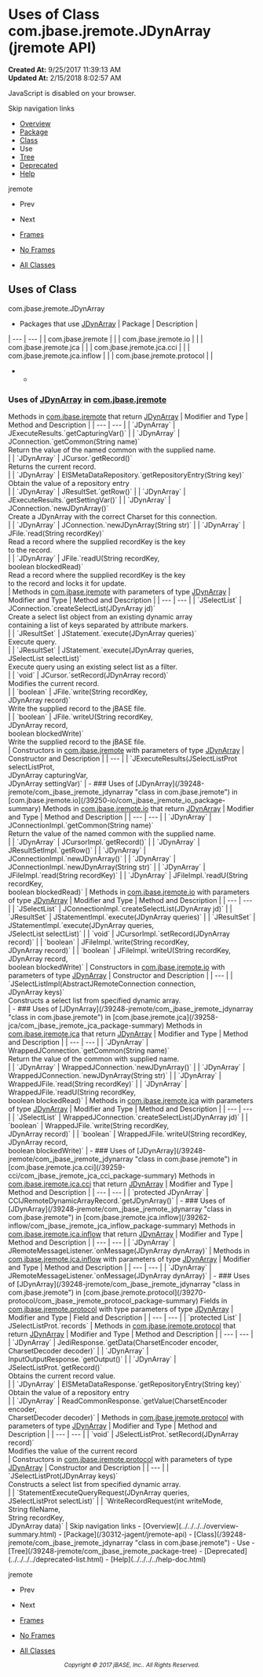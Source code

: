 # Uses of Class com.jbase.jremote.JDynArray (jremote   API)

**Created At:** 9/25/2017 11:39:13 AM  
**Updated At:** 2/15/2018 8:02:57 AM  

<script type="text/javascript"><!--
    try {
        if (location.href.indexOf('is-external=true') == -1) {
            parent.document.title="Uses of Class com.jbase.jremote.JDynArray (jremote   API)";
        }
    }
    catch(err) {
    }
//--></script><noscript><div>JavaScript is disabled on your browser.</div></noscript><!-- ========= START OF TOP NAVBAR ======= -->
<!--   -->
Skip navigation links
<!--   -->
- [Overview](../../../../overview-summary.html)
- [Package](/30312-jagent/jremote-api)
- [Class](/39248-jremote/com_jbase_jremote_jdynarray "class in com.jbase.jremote")
- Use
- [Tree](/39248-jremote/com_jbase_jremote_package-tree)
- [Deprecated](../../../../deprecated-list.html)
- [Help](../../../../help-doc.html)


jremote <br>

- Prev
- Next


- [Frames](../../../../index.html?com/jbase/jremote/class-use//39249-class-use/com_jbase_jremote_class-use_JDynArray)
- [No Frames](/39249-class-use/com_jbase_jremote_class-use_JDynArray)


- [All Classes](../../../../allclasses-noframe.html)


<script type="text/javascript"><!--
  allClassesLink = document.getElementById("allclasses_navbar_top");
  if(window==top) {
    allClassesLink.style.display = "block";
  }
  else {
    allClassesLink.style.display = "none";
  }
  //--></script>
<!--   -->
<!-- ========= END OF TOP NAVBAR ========= -->
## Uses of Class
com.jbase.jremote.JDynArray

- <caption><span>Packages that use <a href="/39248-jremote/com_jbase_jremote_jdynarray" title="class in com.jbase.jremote">JDynArray</a></span><span class="tabEnd"> </span></caption>| Package | Description |
| --- | --- |
| com.jbase.jremote |   |
| com.jbase.jremote.io |   |
| com.jbase.jremote.jca |   |
| com.jbase.jremote.jca.cci |   |
| com.jbase.jremote.jca.inflow |   |
| com.jbase.jremote.protocol |   |
- - <!--   -->
### Uses of [JDynArray](/39248-jremote/com_jbase_jremote_jdynarray "class in com.jbase.jremote") in [com.jbase.jremote](/30312-jagent/jremote-api)


<caption><span>Methods in <a href="/30312-jagent/jremote-api">com.jbase.jremote</a> that return <a href="/39248-jremote/com_jbase_jremote_jdynarray" title="class in com.jbase.jremote">JDynArray</a></span><span class="tabEnd"> </span></caption>| Modifier and Type | Method and Description |
| --- | --- |
| `JDynArray` | JExecuteResults.`getCapturingVar()`  |
| `JDynArray` | JConnection.`getCommon(String name)`<br>Return the value of the named common with the supplied name.<br> |
| `JDynArray` | JCursor.`getRecord()`<br>Returns the current record.<br> |
| `JDynArray` | EISMetaDataRepository.`getRepositoryEntry(String key)`<br>Obtain the value of a repository entry<br> |
| `JDynArray` | JResultSet.`getRow()`  |
| `JDynArray` | JExecuteResults.`getSettingVar()`  |
| `JDynArray` | JConnection.`newJDynArray()`<br>Create a JDynArray with the correct Charset for this connection.<br> |
| `JDynArray` | JConnection.`newJDynArray(String str)`  |
| `JDynArray` | JFile.`read(String recordKey)`<br>Read a record where the supplied recordKey is the key <br> to the record.<br> |
| `JDynArray` | JFile.`readU(String recordKey,<br>     boolean blockedRead)`<br>Read a record where the supplied recordKey is the key <br> to the record and locks it for update.<br> |



<caption><span>Methods in <a href="/30312-jagent/jremote-api">com.jbase.jremote</a> with parameters of type <a href="/39248-jremote/com_jbase_jremote_jdynarray" title="class in com.jbase.jremote">JDynArray</a></span><span class="tabEnd"> </span></caption>| Modifier and Type | Method and Description |
| --- | --- |
| `JSelectList` | JConnection.`createSelectList(JDynArray jd)`<br>Create a select list object from an existing dynamic array<br> containing a list of keys separated by attribute markers.<br> |
| `JResultSet` | JStatement.`execute(JDynArray queries)`<br>Execute query.<br> |
| `JResultSet` | JStatement.`execute(JDynArray queries,<br>       JSelectList selectList)`<br>Execute query using an existing select list as a filter.<br> |
| `void` | JCursor.`setRecord(JDynArray record)`<br>Modifies the current record.<br> |
| `boolean` | JFile.`write(String recordKey,<br>     JDynArray record)`<br>Write the supplied record to the jBASE file.<br> |
| `boolean` | JFile.`writeU(String recordKey,<br>      JDynArray record,<br>      boolean blockedWrite)`<br>Write the supplied record to the jBASE file.<br> |



<caption><span>Constructors in <a href="/30312-jagent/jremote-api">com.jbase.jremote</a> with parameters of type <a href="/39248-jremote/com_jbase_jremote_jdynarray" title="class in com.jbase.jremote">JDynArray</a></span><span class="tabEnd"> </span></caption>| Constructor and Description |
| --- |
| `JExecuteResults(JSelectListProt selectListProt,<br>               JDynArray capturingVar,<br>               JDynArray settingVar)`  |
    - <!--   -->
### Uses of [JDynArray](/39248-jremote/com_jbase_jremote_jdynarray "class in com.jbase.jremote") in [com.jbase.jremote.io](/39250-io/com_jbase_jremote_io_package-summary)


<caption><span>Methods in <a href="/39250-io/com_jbase_jremote_io_package-summary">com.jbase.jremote.io</a> that return <a href="/39248-jremote/com_jbase_jremote_jdynarray" title="class in com.jbase.jremote">JDynArray</a></span><span class="tabEnd"> </span></caption>| Modifier and Type | Method and Description |
| --- | --- |
| `JDynArray` | JConnectionImpl.`getCommon(String name)`<br>Return the value of the named common with the supplied name.<br> |
| `JDynArray` | JCursorImpl.`getRecord()`  |
| `JDynArray` | JResultSetImpl.`getRow()`  |
| `JDynArray` | JConnectionImpl.`newJDynArray()`  |
| `JDynArray` | JConnectionImpl.`newJDynArray(String str)`  |
| `JDynArray` | JFileImpl.`read(String recordKey)`  |
| `JDynArray` | JFileImpl.`readU(String recordKey,<br>     boolean blockedRead)`  |



<caption><span>Methods in <a href="/39250-io/com_jbase_jremote_io_package-summary">com.jbase.jremote.io</a> with parameters of type <a href="/39248-jremote/com_jbase_jremote_jdynarray" title="class in com.jbase.jremote">JDynArray</a></span><span class="tabEnd"> </span></caption>| Modifier and Type | Method and Description |
| --- | --- |
| `JSelectList` | JConnectionImpl.`createSelectList(JDynArray jd)`  |
| `JResultSet` | JStatementImpl.`execute(JDynArray queries)`  |
| `JResultSet` | JStatementImpl.`execute(JDynArray queries,<br>       JSelectList selectList)`  |
| `void` | JCursorImpl.`setRecord(JDynArray record)`  |
| `boolean` | JFileImpl.`write(String recordKey,<br>     JDynArray record)`  |
| `boolean` | JFileImpl.`writeU(String recordKey,<br>      JDynArray record,<br>      boolean blockedWrite)`  |



<caption><span>Constructors in <a href="/39250-io/com_jbase_jremote_io_package-summary">com.jbase.jremote.io</a> with parameters of type <a href="/39248-jremote/com_jbase_jremote_jdynarray" title="class in com.jbase.jremote">JDynArray</a></span><span class="tabEnd"> </span></caption>| Constructor and Description |
| --- |
| `JSelectListImpl(AbstractJRemoteConnection connection,<br>               JDynArray keys)`<br>Constructs a select list from specified dynamic array.<br> |
    - <!--   -->
### Uses of [JDynArray](/39248-jremote/com_jbase_jremote_jdynarray "class in com.jbase.jremote") in [com.jbase.jremote.jca](/39258-jca/com_jbase_jremote_jca_package-summary)


<caption><span>Methods in <a href="/39258-jca/com_jbase_jremote_jca_package-summary">com.jbase.jremote.jca</a> that return <a href="/39248-jremote/com_jbase_jremote_jdynarray" title="class in com.jbase.jremote">JDynArray</a></span><span class="tabEnd"> </span></caption>| Modifier and Type | Method and Description |
| --- | --- |
| `JDynArray` | WrappedJConnection.`getCommon(String name)`<br>Return the value of the common with supplied name.<br> |
| `JDynArray` | WrappedJConnection.`newJDynArray()`  |
| `JDynArray` | WrappedJConnection.`newJDynArray(String str)`  |
| `JDynArray` | WrappedJFile.`read(String recordKey)`  |
| `JDynArray` | WrappedJFile.`readU(String recordKey,<br>     boolean blockedRead)`  |



<caption><span>Methods in <a href="/39258-jca/com_jbase_jremote_jca_package-summary">com.jbase.jremote.jca</a> with parameters of type <a href="/39248-jremote/com_jbase_jremote_jdynarray" title="class in com.jbase.jremote">JDynArray</a></span><span class="tabEnd"> </span></caption>| Modifier and Type | Method and Description |
| --- | --- |
| `JSelectList` | WrappedJConnection.`createSelectList(JDynArray jd)`  |
| `boolean` | WrappedJFile.`write(String recordKey,<br>     JDynArray record)`  |
| `boolean` | WrappedJFile.`writeU(String recordKey,<br>      JDynArray record,<br>      boolean blockedWrite)`  |
    - <!--   -->
### Uses of [JDynArray](/39248-jremote/com_jbase_jremote_jdynarray "class in com.jbase.jremote") in [com.jbase.jremote.jca.cci](/39259-cci/com_jbase_jremote_jca_cci_package-summary)


<caption><span>Methods in <a href="/39259-cci/com_jbase_jremote_jca_cci_package-summary">com.jbase.jremote.jca.cci</a> that return <a href="/39248-jremote/com_jbase_jremote_jdynarray" title="class in com.jbase.jremote">JDynArray</a></span><span class="tabEnd"> </span></caption>| Modifier and Type | Method and Description |
| --- | --- |
| `protected JDynArray` | CCIJRemoteDynamicArrayRecord.`getJDynArray()`  |
    - <!--   -->
### Uses of [JDynArray](/39248-jremote/com_jbase_jremote_jdynarray "class in com.jbase.jremote") in [com.jbase.jremote.jca.inflow](/39262-inflow/com_jbase_jremote_jca_inflow_package-summary)


<caption><span>Methods in <a href="/39262-inflow/com_jbase_jremote_jca_inflow_package-summary">com.jbase.jremote.jca.inflow</a> that return <a href="/39248-jremote/com_jbase_jremote_jdynarray" title="class in com.jbase.jremote">JDynArray</a></span><span class="tabEnd"> </span></caption>| Modifier and Type | Method and Description |
| --- | --- |
| `JDynArray` | JRemoteMessageListener.`onMessage(JDynArray dynArray)`  |



<caption><span>Methods in <a href="/39262-inflow/com_jbase_jremote_jca_inflow_package-summary">com.jbase.jremote.jca.inflow</a> with parameters of type <a href="/39248-jremote/com_jbase_jremote_jdynarray" title="class in com.jbase.jremote">JDynArray</a></span><span class="tabEnd"> </span></caption>| Modifier and Type | Method and Description |
| --- | --- |
| `JDynArray` | JRemoteMessageListener.`onMessage(JDynArray dynArray)`  |
    - <!--   -->
### Uses of [JDynArray](/39248-jremote/com_jbase_jremote_jdynarray "class in com.jbase.jremote") in [com.jbase.jremote.protocol](/39270-protocol/com_jbase_jremote_protocol_package-summary)


<caption><span>Fields in <a href="/39270-protocol/com_jbase_jremote_protocol_package-summary">com.jbase.jremote.protocol</a> with type parameters of type <a href="/39248-jremote/com_jbase_jremote_jdynarray" title="class in com.jbase.jremote">JDynArray</a></span><span class="tabEnd"> </span></caption>| Modifier and Type | Field and Description |
| --- | --- |
| `protected List<JDynArray>` | JSelectListProt.`records`  |



<caption><span>Methods in <a href="/39270-protocol/com_jbase_jremote_protocol_package-summary">com.jbase.jremote.protocol</a> that return <a href="/39248-jremote/com_jbase_jremote_jdynarray" title="class in com.jbase.jremote">JDynArray</a></span><span class="tabEnd"> </span></caption>| Modifier and Type | Method and Description |
| --- | --- |
| `JDynArray` | JediResponse.`getData(CharsetEncoder encoder,<br>       CharsetDecoder decoder)`  |
| `JDynArray` | InputOutputResponse.`getOutput()`  |
| `JDynArray` | JSelectListProt.`getRecord()`<br>Obtains the current record value.<br> |
| `JDynArray` | EISMetaDataResponse.`getRepositoryEntry(String key)`<br>Obtain the value of a repository entry<br> |
| `JDynArray` | ReadCommonResponse.`getValue(CharsetEncoder encoder,<br>        CharsetDecoder decoder)`  |



<caption><span>Methods in <a href="/39270-protocol/com_jbase_jremote_protocol_package-summary">com.jbase.jremote.protocol</a> with parameters of type <a href="/39248-jremote/com_jbase_jremote_jdynarray" title="class in com.jbase.jremote">JDynArray</a></span><span class="tabEnd"> </span></caption>| Modifier and Type | Method and Description |
| --- | --- |
| `void` | JSelectListProt.`setRecord(JDynArray record)`<br>Modifies the value of the current record<br> |



<caption><span>Constructors in <a href="/39270-protocol/com_jbase_jremote_protocol_package-summary">com.jbase.jremote.protocol</a> with parameters of type <a href="/39248-jremote/com_jbase_jremote_jdynarray" title="class in com.jbase.jremote">JDynArray</a></span><span class="tabEnd"> </span></caption>| Constructor and Description |
| --- |
| `JSelectListProt(JDynArray keys)`<br>Constructs a select list from specified dynamic array.<br> |
| `StatementExecuteQueryRequest(JDynArray queries,<br>                            JSelectListProt selectList)`  |
| `WriteRecordRequest(int writeMode,<br>                  String fileName,<br>                  String recordKey,<br>                  JDynArray data)`  |
<!-- ======= START OF BOTTOM NAVBAR ====== -->
<!--   -->
Skip navigation links
<!--   -->
- [Overview](../../../../overview-summary.html)
- [Package](/30312-jagent/jremote-api)
- [Class](/39248-jremote/com_jbase_jremote_jdynarray "class in com.jbase.jremote")
- Use
- [Tree](/39248-jremote/com_jbase_jremote_package-tree)
- [Deprecated](../../../../deprecated-list.html)
- [Help](../../../../help-doc.html)


jremote <br>

- Prev
- Next


- [Frames](../../../../index.html?com/jbase/jremote/class-use//39249-class-use/com_jbase_jremote_class-use_JDynArray)
- [No Frames](/39249-class-use/com_jbase_jremote_class-use_JDynArray)


- [All Classes](../../../../allclasses-noframe.html)


<script type="text/javascript"><!--
  allClassesLink = document.getElementById("allclasses_navbar_bottom");
  if(window==top) {
    allClassesLink.style.display = "block";
  }
  else {
    allClassesLink.style.display = "none";
  }
  //--></script>
<!--   -->
<!-- ======== END OF BOTTOM NAVBAR ======= -->
<small>			<center>			<i>Copyright © 2017 jBASE, Inc.. All Rights Reserved.</i>		</center></small>
